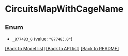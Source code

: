 # CircuitsMapWithCageName

## Enum


* `_877483_0` (value: `"877483.0"`)


[[Back to Model list]](../README.md#documentation-for-models) [[Back to API list]](../README.md#documentation-for-api-endpoints) [[Back to README]](../README.md)


